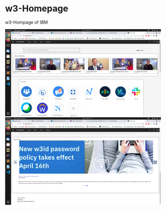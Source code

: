 # w3-Homepage
w3-Hompage of IBM



![](https://github.com/SakshiSaini17092/w3-Homepage/blob/master/Screenshots/Screenshot%20from%202020-09-04%2020-39-41.png)
![](https://github.com/SakshiSaini17092/w3-Homepage/blob/master/Screenshots/Screenshot%20from%202020-09-04%2020-39-57.png)
